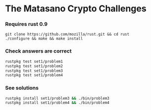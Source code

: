 # The Matasano Crypto Challenges

### Requires rust 0.9

```
git clone https://github.com/mozilla/rust.git && cd rust
./configure && make && make install
```

### Check answers are correct

```bash
rustpkg test set1/problem1
rustpkg test set1/problem2
rustpkg test set1/problem3
rustpkg test set1/problem4
```

### See solutions

```bash
rustpkg install set1/problem3 && ./bin/problem3
rustpkg install set1/problem4 && ./bin/problem4
```